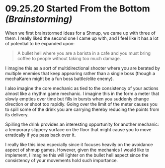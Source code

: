 # 09.25.20 Started From the Bottom _(Brainstorming)_

When we first brainstormed ideas for a Shmup, we came up with three of them. I really liked the second one I came up with, and I feel like it has a lot of potential to be expanded upon:

> A bullet hell where you are a barista in a cafe and you must bring coffee to people without taking too much damage.

I imagine this as a sort of multidirectional shooter where you are berated by multiple enemies that keep appearing rather than a single boss (though a mechaKaren might be a fun boss battle/elite enemy).

I also imagine the core mechanic as tied to the consistency of your actions almost like a rhythm game mechanic. I imagine this in the form a meter that slowly empties over time but fills in bursts when you suddenly change direction or shoot too rapidly. Going over the limit of the meter causes you to spill some of the drink you are carrying thereby reducing the points from its delivery.

Spilling the drink provides an interesting opportunity for another mechanic: a temporary slippery surface on the floor that might cause you to move erratically if you pass back over it.

I really like this idea especially since it focuses heavily on the avoidance aspect of shmup games. However, given the mechanics I would like to implement, I imagine this will lighter on the bullet hell aspect since the consistency of your movements hold such importance.
